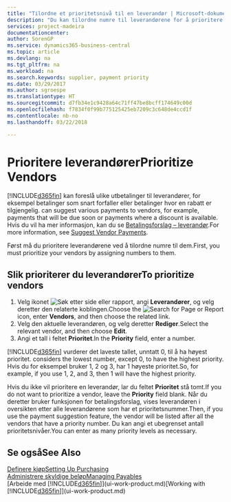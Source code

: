 ```yaml
---
title: "Tilordne et prioritetsnivå til en leverandør | Microsoft-dokumentasjon"
description: "Du kan tilordne numre til leverandørene for å prioritere dem og forenkle betalingsforslag i Business Central."
services: project-madeira
documentationcenter: 
author: SorenGP
ms.service: dynamics365-business-central
ms.topic: article
ms.devlang: na
ms.tgt_pltfrm: na
ms.workload: na
ms.search.keywords: supplier, payment priority
ms.date: 03/29/2017
ms.author: sgroespe
ms.translationtype: HT
ms.sourcegitcommit: d7fb34e1c9428a64c71ff47be8bcff174649c00d
ms.openlocfilehash: f7834f0f99b775125425eb7209c3c648de4ccd1f
ms.contentlocale: nb-no
ms.lasthandoff: 03/22/2018

---
```

# <a name="prioritize-vendors"></a><span data-ttu-id="2d529-103">Prioritere leverandører</span><span class="sxs-lookup"><span data-stu-id="2d529-103">Prioritize Vendors</span></span>
[!INCLUDE[d365fin](includes/d365fin_md.md)]<span data-ttu-id="2d529-104"> kan foreslå ulike utbetalinger til leverandører, for eksempel betalinger som snart forfaller eller betalinger hvor en rabatt er tilgjengelig.</span><span class="sxs-lookup"><span data-stu-id="2d529-104"> can suggest various payments to vendors, for example, payments that will be due soon or payments where a discount is available.</span></span> <span data-ttu-id="2d529-105">Hvis du vil ha mer informasjon, kan du se [Betalingsforslag – leverandør](payables-how-suggest-vendor-payments.md).</span><span class="sxs-lookup"><span data-stu-id="2d529-105">For more information, see [Suggest Vendor Payments](payables-how-suggest-vendor-payments.md).</span></span>

<span data-ttu-id="2d529-106">Først må du prioritere leverandørene ved å tilordne numre til dem.</span><span class="sxs-lookup"><span data-stu-id="2d529-106">First, you must prioritize your vendors by assigning numbers to them.</span></span>

## <a name="to-prioritize-vendors"></a><span data-ttu-id="2d529-107">Slik prioriterer du leverandører</span><span class="sxs-lookup"><span data-stu-id="2d529-107">To prioritize vendors</span></span>
1. <span data-ttu-id="2d529-108">Velg ikonet ![Søk etter side eller rapport](media/ui-search/search_small.png "Søk etter side eller rapport"), angi **Leverandører**, og velg deretter den relaterte koblingen.</span><span class="sxs-lookup"><span data-stu-id="2d529-108">Choose the ![Search for Page or Report](media/ui-search/search_small.png "Search for Page or Report icon") icon, enter **Vendors**, and then choose the related link.</span></span>
2. <span data-ttu-id="2d529-109">Velg den aktuelle leverandøren, og velg deretter **Rediger**.</span><span class="sxs-lookup"><span data-stu-id="2d529-109">Select the relevant vendor, and then choose **Edit**.</span></span>
3. <span data-ttu-id="2d529-110">Angi et tall i feltet **Prioritet**.</span><span class="sxs-lookup"><span data-stu-id="2d529-110">In the **Priority** field, enter a number.</span></span>

[!INCLUDE[d365fin](includes/d365fin_md.md)]<span data-ttu-id="2d529-111"> vurderer det laveste tallet, unntatt 0, til å ha høyest prioritet.</span><span class="sxs-lookup"><span data-stu-id="2d529-111"> considers the lowest number, except 0, to have the highest priority.</span></span> <span data-ttu-id="2d529-112">Hvis du for eksempel bruker 1, 2 og 3, har 1 høyeste prioritet.</span><span class="sxs-lookup"><span data-stu-id="2d529-112">So, for example, if you use 1, 2, and 3, then 1 will have the highest priority.</span></span>

<span data-ttu-id="2d529-113">Hvis du ikke vil prioritere en leverandør, lar du feltet **Prioritet** stå tomt.</span><span class="sxs-lookup"><span data-stu-id="2d529-113">If you do not want to prioritize a vendor, leave the **Priority** field blank.</span></span> <span data-ttu-id="2d529-114">Når du deretter bruker funksjonen for betalingsforslag, vises leverandøren i oversikten etter alle leverandørene som har et prioritetsnummer.</span><span class="sxs-lookup"><span data-stu-id="2d529-114">Then, if you use the payment suggestion feature, the vendor will be listed after all the vendors that have a priority number.</span></span> <span data-ttu-id="2d529-115">Du kan angi et ubegrenset antall prioritetsnivåer.</span><span class="sxs-lookup"><span data-stu-id="2d529-115">You can enter as many priority levels as necessary.</span></span>

## <a name="see-also"></a><span data-ttu-id="2d529-116">Se også</span><span class="sxs-lookup"><span data-stu-id="2d529-116">See Also</span></span>
[<span data-ttu-id="2d529-117">Definere kjøp</span><span class="sxs-lookup"><span data-stu-id="2d529-117">Setting Up Purchasing</span></span>](purchasing-setup-purchasing.md)  
[<span data-ttu-id="2d529-118">Administrere skyldige beløp</span><span class="sxs-lookup"><span data-stu-id="2d529-118">Managing Payables</span></span>](payables-manage-payables.md)  
<span data-ttu-id="2d529-119">[Arbeide med [!INCLUDE[d365fin](includes/d365fin_md.md)]](ui-work-product.md)</span><span class="sxs-lookup"><span data-stu-id="2d529-119">[Working with [!INCLUDE[d365fin](includes/d365fin_md.md)]](ui-work-product.md)</span></span>

